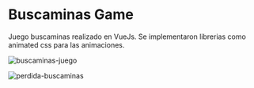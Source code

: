 # Buscaminas Game
Juego buscaminas realizado en VueJs. 
Se implementaron librerias como animated css para las animaciones.

![buscaminas-juego](https://user-images.githubusercontent.com/75820913/149023107-9eeeb95e-f92a-49ec-a72d-3ad374dc1ed1.png)

![perdida-buscaminas](https://user-images.githubusercontent.com/75820913/149023203-20ebe97d-2d1a-4526-a5e8-c4574bed577a.png)
